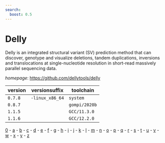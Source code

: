 ```yaml
---
search:
  boost: 0.5
---
```

# Delly

Delly is an integrated structural variant (SV) prediction  method that can discover, genotype and visualize deletions, tandem duplications,  inversions and translocations at single-nucleotide resolution in  short-read massively parallel sequencing data.

*homepage*: <https://github.com/dellytools/delly>

version | versionsuffix | toolchain
--------|---------------|----------
``0.7.8`` | ``-linux_x86_64`` | ``system``
``0.8.7`` |  | ``gompi/2020b``
``1.1.5`` |  | ``GCC/11.3.0``
``1.1.6`` |  | ``GCC/12.2.0``

[0](../0/index.md) - [a](../a/index.md) - [b](../b/index.md) - [c](../c/index.md) - [d](../d/index.md) - [e](../e/index.md) - [f](../f/index.md) - [g](../g/index.md) - [h](../h/index.md) - [i](../i/index.md) - [j](../j/index.md) - [k](../k/index.md) - [l](../l/index.md) - [m](../m/index.md) - [n](../n/index.md) - [o](../o/index.md) - [p](../p/index.md) - [q](../q/index.md) - [r](../r/index.md) - [s](../s/index.md) - [t](../t/index.md) - [u](../u/index.md) - [v](../v/index.md) - [w](../w/index.md) - [x](../x/index.md) - [y](../y/index.md) - [z](../z/index.md)

